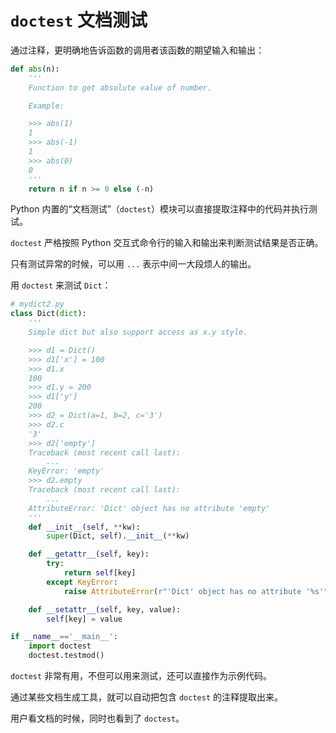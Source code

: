 # `doctest` 文档测试

通过注释，更明确地告诉函数的调用者该函数的期望输入和输出：

```python
def abs(n):
    '''
    Function to get absolute value of number.

    Example:

    >>> abs(1)
    1
    >>> abs(-1)
    1
    >>> abs(0)
    0
    '''
    return n if n >= 0 else (-n)
```

Python 内置的“文档测试”（`doctest`）模块可以直接提取注释中的代码并执行测试。

`doctest` 严格按照 Python 交互式命令行的输入和输出来判断测试结果是否正确。

只有测试异常的时候，可以用 `...` 表示中间一大段烦人的输出。

用 `doctest` 来测试 `Dict`：

```python
# mydict2.py
class Dict(dict):
    '''
    Simple dict but also support access as x.y style.

    >>> d1 = Dict()
    >>> d1['x'] = 100
    >>> d1.x
    100
    >>> d1.y = 200
    >>> d1['y']
    200
    >>> d2 = Dict(a=1, b=2, c='3')
    >>> d2.c
    '3'
    >>> d2['empty']
    Traceback (most recent call last):
        ...
    KeyError: 'empty'
    >>> d2.empty
    Traceback (most recent call last):
        ...
    AttributeError: 'Dict' object has no attribute 'empty'
    '''
    def __init__(self, **kw):
        super(Dict, self).__init__(**kw)

    def __getattr__(self, key):
        try:
            return self[key]
        except KeyError:
            raise AttributeError(r"'Dict' object has no attribute '%s'" % key)

    def __setattr__(self, key, value):
        self[key] = value

if __name__=='__main__':
    import doctest
    doctest.testmod()
```

`doctest` 非常有用，不但可以用来测试，还可以直接作为示例代码。

通过某些文档生成工具，就可以自动把包含 `doctest` 的注释提取出来。

用户看文档的时候，同时也看到了 `doctest`。
